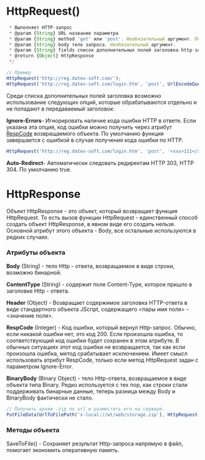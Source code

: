 # HttpRequest\(\)

```js
 * Выполняет HTTP-запрос
 * @param {String} URL название параметра
 * @param {String} method 'get' или 'post'. Необязательный аргумент. По умолчанию 'get'
 * @param {String} body тело запроса. Необязательный аргумент.
 * @param {String} fields список дополнительных полей заголовка http-запроса в соответствующем формате(имя:значение перевод строки) (String). Необязательный аргумент. Список также может содержать дополнительные опции.
 * @return {Object} HttpResponse
 */

// Пример
HttpRequest('http://reg.datex-soft.com/');
HttpRequest('http://reg.datex-soft.com/login.htm', 'post', UrlEncodeQuery( {login:'xxx',password:'xxx'}));
```

Среди списка дополнительных полей заголовка возможно использование следующих опций, которые обрабатываются отдельно и не попадают в передаваемый заголовок:

**Ignore-Errors**- Игнорировать наличие кода ошибки HTTP в ответе. Если указана эта опция, код ошибки можно получить через атрибут [RespCode](http://docs.datex.ru///article.htm?id=5620276905286592664) возвращаемого объекта. По умолчанию функция завершается с ошибкой в случае получения кода ошибки по HTTP.

```js
HttpRequest('http://reg.datex-soft.com/login.htm', 'post', '<xxx>111</xxx>', 'Content-type: text/xml\nIgnore-Errors: 1\n');
```

**Auto-Redirect**- Автоматически следовать редиректам HTTP 303, HTTP 304. По умолчанию true.

# HttpResponse

Объект HttpResponse - это объект, который возвращает функция HttpRequest. То есть вызов функции HttpRequest - единственный способ создать объект HttpResponse, в явном виде его создать нельзя. Основной атрибут этого объекта - Body, все остальные используются в редких случаях.

### Атрибуты объекта

**Body** \(String\) - тело Http - ответа, возвращаемое в виде строки, возможно бинарной.

**ContentType** \(String\) - содержит поле Content-Type, которое пришло в заголовке Http - ответа.

**Header** \(Object\) - Возвращает содержимое заголовка HTTP-ответа в виде стандартного объекта JScript, содержащего &lt;пары имя поля&gt; - &lt;значение поля&gt;.

**RespCode** \(Integer\) -  Код ошибки, который вернул Http-запрос. Обычно, если никакой ошибки нет, это код 200. Если произошла ошибка, то соответствующий код ошибки будет сохранен в этом атрибуте. В обычных ситуациях этот код ошибки не возвращается, так как если произошла ошибка, метод срабатывает исключением. Имеет смысл использовать атрибут RespCode, только если метод HttpRequest задан с параметром Ignore-Error.

**BinaryBody** \(Binary Object\) - тело Http-ответа, возвращаемое в виде объекта типа Binary. Редко используется с тех пор, как строки стали поддерживать бинарные данные, теперь разница между Body и BinaryBody фактически не стало.

```js
// Получить архив .zip по url и разместить его на сервере.
PutFileData(UrlToFilePath('x-local://wt/web/storage.zip'), HttpRequest('http://localhost:8870/storage.zip').Body);
```

### Методы объекта

SaveToFile\(\) - Сохраняет результат Http-запроса напрямую в файл, помогает экономить оперативную память.

